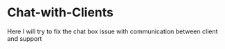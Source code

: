 # Chat-with-Clients
Here I will try to fix the chat box issue with communication between client and support
